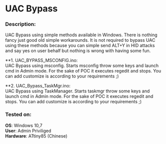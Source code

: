 # UAC Bypass

### Description:
UAC Bypass using simple methods available in Windows. There is nothing fancy just good old simple workarounds. It is not required to bypass UAC using these methods because you can simple send ALT+Y in HID attacks and say yes on user behalf but nothing is wrong with having some fun.

**1. UAC_BYPASS_MSCONFIG.ino:<br>
UAC Bypass using msconfig.  Starts msconfig throw some keys and launch cmd in Admin mode. For the sake of POC it executes regedit and stops. You can add customize is according to your requirements ;)

**2. UAC_Bypass_TaskMgr.ino:<br>
UAC Bypass using TaskManager.  Starts taskmgr throw some keys and launch cmd in Admin mode. For the sake of POC it executes regedit and stops. You can add customize is according to your requirements ;)

### Tested on:
**OS**: Windows 10,7<br>
**User**: Admin Priviliged<br>
**Hardware**: ATtiny85 (Chinese)


